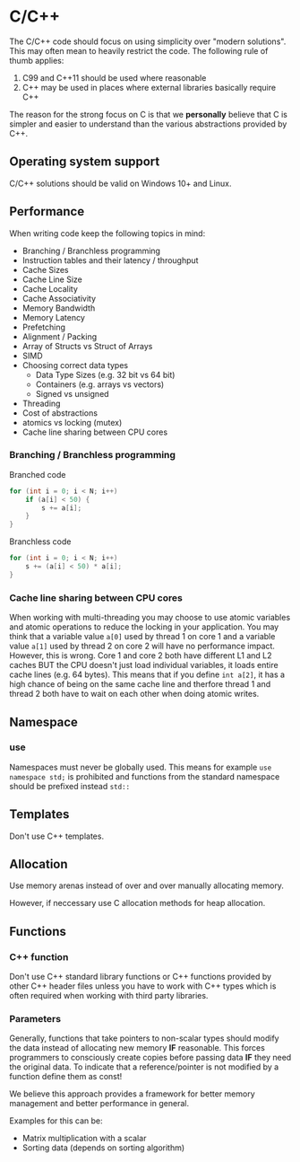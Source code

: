 # C/C++

The C/C++ code should focus on using simplicity over "modern solutions". This may often mean to heavily restrict the code. The following rule of thumb applies:

1. C99 and C++11 should be used where reasonable
2. C++ may be used in places where external libraries basically require C++

The reason for the strong focus on C is that we **personally** believe that C is simpler and easier to understand than the various abstractions provided by C++.

## Operating system support

C/C++ solutions should be valid on Windows 10+ and Linux.

## Performance

When writing code keep the following topics in mind:

* Branching / Branchless programming
* Instruction tables and their latency / throughput
* Cache Sizes
* Cache Line Size
* Cache Locality
* Cache Associativity
* Memory Bandwidth
* Memory Latency
* Prefetching
* Alignment / Packing
* Array of Structs vs Struct of Arrays
* SIMD
* Choosing correct data types
  * Data Type Sizes (e.g. 32 bit vs 64 bit)
  * Containers (e.g. arrays vs vectors)
  * Signed vs unsigned
* Threading
* Cost of abstractions
* atomics vs locking (mutex)
* Cache line sharing between CPU cores

### Branching / Branchless programming

Branched code

```c++
for (int i = 0; i < N; i++)
    if (a[i] < 50) {
        s += a[i];
    }
}
```


Branchless code

```c++
for (int i = 0; i < N; i++)
    s += (a[i] < 50) * a[i];
}
```

### Cache line sharing between CPU cores

When working with multi-threading you may choose to use atomic variables and atomic operations to reduce the locking in your application. You may think that a variable value `a[0]` used by thread 1 on core 1 and a variable value `a[1]` used by thread 2 on core 2 will have no performance impact. However, this is wrong. Core 1 and core 2 both have different L1 and L2 caches BUT the CPU doesn't just load individual variables, it loads entire cache lines (e.g. 64 bytes). This means that if you define `int a[2]`, it has a high chance of being on the same cache line and therfore thread 1 and thread 2 both have to wait on each other when doing atomic writes.

## Namespace

### use

Namespaces must never be globally used. This means for example `use namespace std;` is prohibited and functions from the standard namespace should be prefixed instead `std::`

## Templates

Don't use C++ templates.

## Allocation

Use memory arenas instead of over and over manually allocating memory.

However, if neccessary use C allocation methods for heap allocation.

## Functions

### C++ function

Don't use C++ standard library functions or C++ functions provided by other C++ header files unless you have to work with C++ types which is often required when working with third party libraries.

### Parameters

Generally, functions that take pointers to non-scalar types should modify the data instead of allocating new memory **IF** reasonable. This forces programmers to consciously create copies before passing data **IF** they need the original data. To indicate that a reference/pointer is not modified by a function define them as const!

We believe this approach provides a framework for better memory management and better performance in general.

Examples for this can be:

* Matrix multiplication with a scalar
* Sorting data (depends on sorting algorithm)
